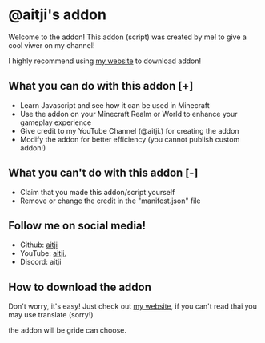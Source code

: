 # @aitji's addon
Welcome to the addon! This addon (script) was created by me! to give a cool viwer on my channel!

I highly recommend using [my website](https://mcbe.vercel.app/new) to download addon!

## What you can do with this addon [+]
- Learn Javascript and see how it can be used in Minecraft
- Use the addon on your Minecraft Realm or World to enhance your gameplay experience
- Give credit to my YouTube Channel (@aitji.) for creating the addon
- Modify the addon for better efficiency (you cannot publish custom addon!)

## What you can't do with this addon [-] 
- Claim that you made this addon/script yourself
- Remove or change the credit in the "manifest.json" file

## Follow me on social media!
- Github: [aitji](https://github.com/aitji)
- YouTube: [aitji.](https://www.youtube.com/@aitji.)
- Discord: aitji

## How to download the addon
Don't worry, it's easy! Just check out [my website](https://mcbe.vercel.app/new), if you can't read thai you may use translate (sorry!)

the addon will be gride can choose.
